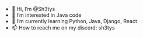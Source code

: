 - 👋 Hi, I’m @Sh3tys
- 👀 I’m interested in Java code
- 🌱 I’m currently learning Python, Java, Django, React
- 📫 How to reach me on my discord: sh3tys
